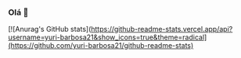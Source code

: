 ### Olá 👋

[![Anurag's GitHub stats](https://github-readme-stats.vercel.app/api?username=yuri-barbosa21&show_icons=true&theme=radical](https://github.com/yuri-barbosa21/github-readme-stats)

